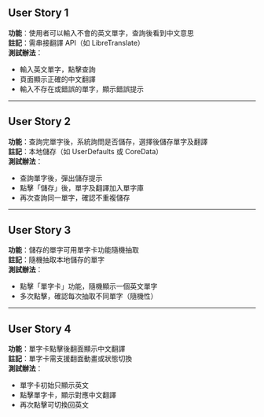 ## User Story 1
**功能**：使用者可以輸入不會的英文單字，查詢後看到中文意思  
**註記**：需串接翻譯 API（如 LibreTranslate）  
**測試辦法**：
- 輸入英文單字，點擊查詢
- 頁面顯示正確的中文翻譯
- 輸入不存在或錯誤的單字，顯示錯誤提示

---

## User Story 2
**功能**：查詢完單字後，系統詢問是否儲存，選擇後儲存單字及翻譯  
**註記**：本地儲存（如 UserDefaults 或 CoreData）  
**測試辦法**：
- 查詢單字後，彈出儲存提示
- 點擊「儲存」後，單字及翻譯加入單字庫
- 再次查詢同一單字，確認不重複儲存

---

## User Story 3
**功能**：儲存的單字可用單字卡功能隨機抽取  
**註記**：隨機抽取本地儲存的單字  
**測試辦法**：
- 點擊「單字卡」功能，隨機顯示一個英文單字
- 多次點擊，確認每次抽取不同單字（隨機性）

---

## User Story 4
**功能**：單字卡點擊後翻面顯示中文翻譯  
**註記**：單字卡需支援翻面動畫或狀態切換  
**測試辦法**：
- 單字卡初始只顯示英文
- 點擊單字卡，顯示對應中文翻譯
- 再次點擊可切換回英文
